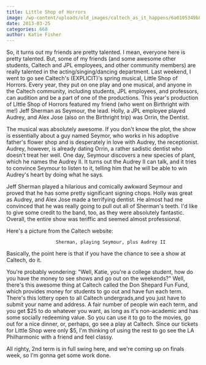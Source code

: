 ```yaml
---
title: Little Shop of Horrors
image: /wp-content/uploads/old_images/caltech_as_it_happens/6a0105349b8251970b017d422c4923970c.jpg
date: 2013-03-25
categories: 668
author: Katie Fisher
---
```



So, it turns out my friends are pretty talented. I mean, everyone 
here is pretty talented. But, some of my friends (and some awesome 
other students, Caltech and JPL employees, and other community members) 
are really talented in the acting/singing/dancing department. Last 
weekend, I went to go see Caltech's (EXPLICIT)'s spring musical, Little 
Shop of Horrors. Every year, they put on one play and one musical, and 
anyone in the Caltech community, including students, JPL employees, and 
professors, can audition and be a part of one of the productions. This 
year's production of LIttle Shop of Horrors featured my friend (who went
 on Birthright with me!) Jeff Sherman as Seymour, the lead. Holly, a JPL 
employee played Audrey, and Alex Jose (also on the Birthright 
trip) was Orrin, the Dentist.

The musical was absolutely 
awesome. If you don't know the plot, the show is essentially about a 
guy named Seymor, who works in his adoptive father's flower shop and is desperately in
 love with Audrey, the receptionist. Audrey, however, is 
already dating Orrin, a rather sadistic dentist who doesn't treat her 
well. One day, Seymour discovers a new species of plant, which he names
 the Audrey II. It turns out the Audrey II can talk, and it tries to 
convince Seymour to listen to it, telling him that he will be able to 
win Audrey's heart by doing what he says. 

 Jeff Sherman 
played a hilarious and comically awkward Seymour and proved that he has 
some pretty significant signing chops. Holly was great as Audrey, 
and Alex Jose made a terrifying dentist. He almost had me convinced 
that he was really going to pull out all of Sherman's teeth. I'd like 
to give some credit to the band, too, as they were absolutely 
fantastic. Overall, the entire show was teriffic and seemed almost 
professional. 

Here's a picture from the Caltech website:

                      Sherman, playing Seymour, plus Audrey II
Basically, the point here is that if you have the chance to see a show at Caltech, do it.

You're
 probably wondering: "Well, Katie, you're a college student, how do you 
have the money to see shows and go out on the weekends?" Well, there's 
this awesome thing at Caltech called the Don Shepard Fun Fund, which 
provides money for students to go out and have fun each term. There's 
this lottery open to all Caltech undergrads,and you just have to submit 
your name and address. A fair number of people win each term, and you 
get $25 to do whatever you want, as long as it's non-academic and has 
some socially redeeming value. So you can use it to go to the movies, 
go out for a nice dinner, or, perhaps, go see a play at Caltech. Since 
our tickets for Little Shop were only $5, I'm thinking of using the rest
 to go see the LA Philharmonic with a friend and feel classy.

All righty, 2nd term is in full swing here, and we're coming up on finals week, so I'm gonna get some work done.


